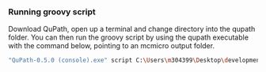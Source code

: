 ### Running groovy script
Download QuPath, open up a terminal and change directory into the qupath folder. You can then run the groovy script by using the qupath executable with the command below, pointing to an mcmicro output folder.

``` bash
"QuPath-0.5.0 (console).exe" script C:\Users\m304399\Desktop\development\heme-SPP\Modules\createNewProject_Codex.groovy -a C:\Users\m304399\Desktop\qupath_project\
```
